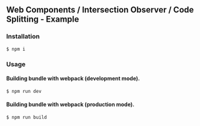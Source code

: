 ## Web Components / Intersection Observer / Code Splitting - Example

### Installation

```
$ npm i
```

### Usage

#### Building bundle with webpack (development mode).

```
$ npm run dev
```

#### Building bundle with webpack (production mode).

```
$ npm run build
```
